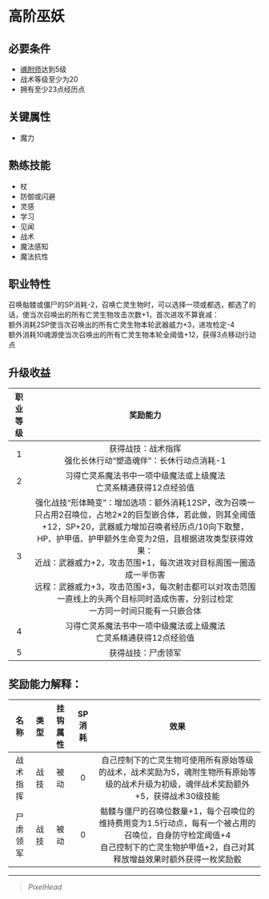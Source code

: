 # 高阶巫妖

## 必要条件

* <a href="../possessLich" target="_blank">魂附师</a>达到5级
* 战术等级至少为20
* 拥有至少23点经历点

## 关键属性

* 魔力

## 熟练技能

* 杖
* 防御或闪避
* 灵感
* 学习
* 见闻
* 战术
* 魔法感知
* 魔法抗性
  
## 职业特性

召唤骷髅或僵尸的SP消耗-2，召唤亡灵生物时，可以选择一项或都选，都选了的话，使当次召唤出的所有亡灵生物攻击次数+1，首次进攻不算衰减：<br>
额外消耗2SP使当次召唤出的所有亡灵生物本轮武器威力+3，进攻检定-4<br>
额外消耗10魂源使当次召唤出的所有亡灵生物本轮全阈值+12，获得3点移动行动点

## 升级收益

职业等级|奖励能力
:--:|:--:
1|获得战技：战术指挥<br>强化长休行动“塑造魂伴”：长休行动点消耗-1
2|习得亡灵系魔法书中一项中级魔法或上级魔法<br>亡灵系精通获得12点经验值
3|强化战技“形体畸变”：增加选项：额外消耗12SP，改为召唤一只占用2召唤位，占地2×2的巨型嵌合体，若此做，则其全阈值+12，SP+20，武器威力增加召唤者经历点/10向下取整，HP、护甲值、护甲额外生命变为2倍，且根据进攻类型获得效果：<br>近战：武器威力+2，攻击范围+1，每次进攻对目标周围一圈造成一半伤害<br>远程：武器威力+3，攻击范围+3，每次射击都可以对攻击范围一直线上的头两个目标同时造成伤害，分别过检定<br>一方同一时间只能有一只嵌合体
4|习得亡灵系魔法书中一项中级魔法或上级魔法<br>亡灵系精通获得12点经验值
5|获得战技：尸虏领军

## 奖励能力解释：

名称|类型|挂钩属性|SP消耗|效果
:--:|:--:|:--:|:--:|:--:
战术指挥|战技|被动|0|自己控制下的亡灵生物可使用所有原始等级的战术，战术奖励为5，魂附生物所有原始等级的战术升级为初级，魂伴战术奖励额外+5，获得战术30级技能
尸虏领军|战技|被动|0|骷髅与僵尸的召唤位数量+1，每个召唤位的维持费用变为1.5行动点，每有一个被占用的召唤位，自身防守检定阈值+4<br>自己控制下的亡灵生物护甲值+2，自己对其释放增益效果时额外获得一枚奖励骰

---

> *PixelHead*